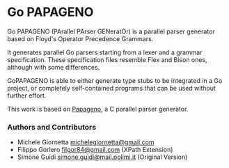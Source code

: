 Go PAPAGENO
========

Go PAPAGENO (PArallel PArser GENeratOr) is a parallel parser generator based on Floyd's Operator Precedence Grammars.

It generates parallel Go parsers starting from a lexer and a grammar specification.
These specification files resemble Flex and Bison ones, although with some differences.

GoPAPAGENO is able to either generate type stubs to be integrated in a Go project, or completely self-contained programs that can be used without further effort.

This work is based on [Papageno](https://github.com/PAPAGENO-devels/papageno), a C parallel parser generator.

### Authors and Contributors

 * Michele Giornetta <michelegiornetta@gmail.com>
 * Filippo Gorlero <filgor84@gmail.com> (XPath Extension)
 * Simone Guidi <simone.guidi@mail.polimi.it> (Original Version)